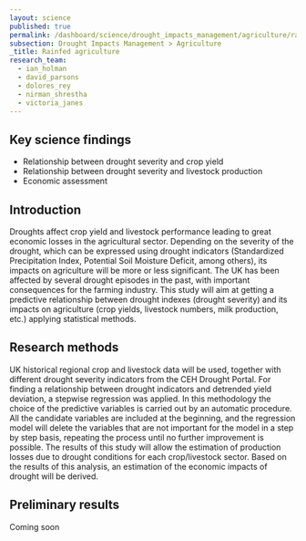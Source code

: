```yaml
---
layout: science
published: true
permalink: /dashboard/science/drought_impacts_management/agriculture/rainfed/
subsection: Drought Impacts Management > Agriculture
_title: Rainfed agriculture
research_team:
  - ian_holman
  - david_parsons
  - dolores_rey
  - nirman_shrestha
  - victoria_janes
---
```


## Key science findings

* Relationship between drought severity and crop yield
* Relationship between drought severity and livestock production
* Economic assessment

## Introduction

Droughts affect crop yield and livestock performance leading to great economic losses in the agricultural sector. Depending on the severity of the drought, which can be expressed using drought indicators (Standardized Precipitation Index, Potential Soil Moisture Deficit, among others), its impacts on agriculture will be more or less significant. The UK has been affected by several drought episodes in the past, with important consequences for the farming industry. This study will aim at getting a predictive relationship between drought indexes (drought severity) and its impacts on agriculture (crop yields, livestock numbers, milk production, etc.) applying statistical methods.

## Research methods

UK historical regional crop and livestock data will be used, together with different drought severity indicators from the CEH Drought Portal. For finding a relationship between drought indicators and detrended yield deviation, a stepwise regression was applied. In this methodology the choice of the predictive variables is carried out by an automatic procedure. All the candidate variables are included at the beginning, and the regression model will delete the variables that are not important for the model in a step by step basis, repeating the process until no further improvement is possible. The results of this study will allow the estimation of production losses due to drought conditions for each crop/livestock sector. Based on the results of this analysis, an estimation of the economic impacts of drought will be derived.

## Preliminary results

Coming soon